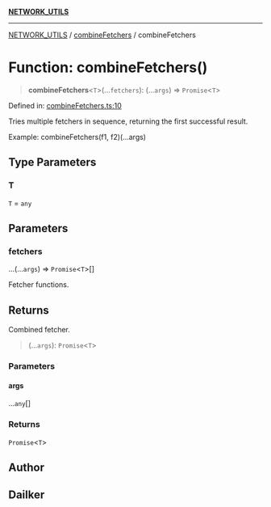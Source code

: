 [**NETWORK_UTILS**](../../README.md)

***

[NETWORK_UTILS](../../README.md) / [combineFetchers](../README.md) / combineFetchers

# Function: combineFetchers()

> **combineFetchers**\<`T`\>(...`fetchers`): (...`args`) => `Promise`\<`T`\>

Defined in: [combineFetchers.ts:10](https://github.com/dailker/everyutil/blob/db1e809d4c097dd2ba5f952e07c115f09a518c6c/src/network/combineFetchers.ts#L10)

Tries multiple fetchers in sequence, returning the first successful result.

Example: combineFetchers(f1, f2)(...args)

## Type Parameters

### T

`T` = `any`

## Parameters

### fetchers

...(...`args`) => `Promise`\<`T`\>[]

Fetcher functions.

## Returns

Combined fetcher.

> (...`args`): `Promise`\<`T`\>

### Parameters

#### args

...`any`[]

### Returns

`Promise`\<`T`\>

## Author

## Dailker
